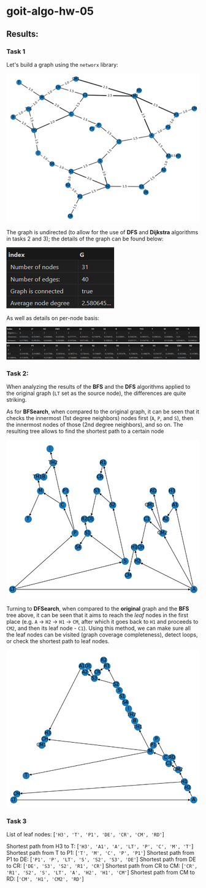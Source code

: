 # goit-algo-hw-05

## Results:

### Task 1

Let's build a graph using the `networx` library:

![alt text](image-3.png)

The graph is undirected (to allow for the use of **DFS** and **Dijkstra** algorithms in tasks 2 and 3); the details of the graph can be found below:

![alt text](image.png)

As well as details on per-node basis:

![alt text](image-1.png)
![alt text](image-2.png)

### Task 2:

When analyzing the results of the **BFS** and the **DFS** algorithms applied to the original graph (`LT` set as the source node), the differences are quite striking.

As for **BFSearch**, when compared to the original graph, it can be seen that it checks the innermost (1st degree neighbors) nodes first (`A`, `P`, and `S`), then the innermost nodes of those (2nd degree neighbors), and so on. The resulting tree allows to find the shortest path to a certain node 

![alt text](image-4.png)

Turning to **DFSearch**, when compared to the **original** graph and the **BFS** tree above, it can be seen that it aims to reach the _leaf_ nodes in the first place (e.g. `A` -> `H2` -> `H1` -> `CM`, after which it goes back to `H1` and proceeds to `CM2`, and then its leaf node - `C1`). Using this method, we can make sure all the leaf nodes can be visited (graph coverage completeness), detect loops, or check the shortest path to leaf nodes.

![alt text](image-5.png)

### Task 3

List of leaf nodes: [`'H3', 'T', 'P1', 'DE', 'CR', 'CM', 'RD'`]

Shortest path from H3 to T: [`'H3', 'A1', 'A', 'LT', 'P', 'C', 'M', 'T'`]
Shortest path from T to P1: [`'T', 'M', 'C', 'P', 'P1'`]
Shortest path from P1 to DE: [`'P1', 'P', 'LT', 'S', 'S2', 'S3', 'DE'`]
Shortest path from DE to CR: [`'DE', 'S3', 'S2', 'R1', 'CR'`]
Shortest path from CR to CM: [`'CR', 'R1', 'S2', 'S', 'LT', 'A', 'H2', 'H1', 'CM'`]
Shortest path from CM to RD: [`'CM', 'H1', 'CM2', 'RD'`]